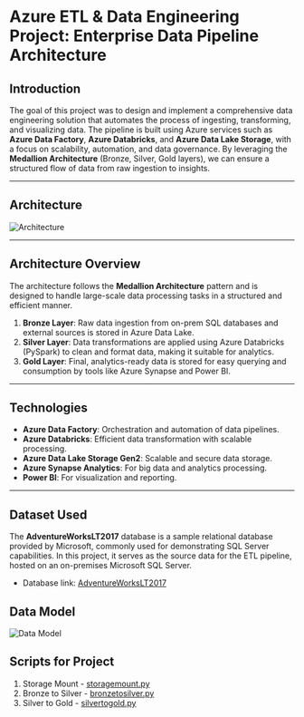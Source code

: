 # Azure ETL & Data Engineering Project: Enterprise Data Pipeline Architecture

## Introduction

The goal of this project was to design and implement a comprehensive data engineering solution that automates the process of ingesting, transforming, and visualizing data. The pipeline is built using Azure services such as **Azure Data Factory**, **Azure Databricks**, and **Azure Data Lake Storage**, with a focus on scalability, automation, and data governance. By leveraging the **Medallion Architecture** (Bronze, Silver, Gold layers), we can ensure a structured flow of data from raw ingestion to insights.

---
## Architecture

![Architecture](https://github.com/user-attachments/assets/6ef66aa6-942c-48fa-b7b5-f2b94013fc39)

---

## Architecture Overview

The architecture follows the **Medallion Architecture** pattern and is designed to handle large-scale data processing tasks in a structured and efficient manner.

1. **Bronze Layer**: Raw data ingestion from on-prem SQL databases and external sources is stored in Azure Data Lake.
2. **Silver Layer**: Data transformations are applied using Azure Databricks (PySpark) to clean and format data, making it suitable for analytics.
3. **Gold Layer**: Final, analytics-ready data is stored for easy querying and consumption by tools like Azure Synapse and Power BI.

---

## Technologies

- **Azure Data Factory**: Orchestration and automation of data pipelines.
- **Azure Databricks**: Efficient data transformation with scalable processing.
- **Azure Data Lake Storage Gen2**: Scalable and secure data storage.
- **Azure Synapse Analytics**: For big data and analytics processing.
- **Power BI**: For visualization and reporting.

---

## Dataset Used
 The **AdventureWorksLT2017** database is a sample relational database provided by Microsoft, commonly used for demonstrating SQL Server capabilities. In this project, it serves as the source data for the ETL pipeline, hosted on an on-premises Microsoft SQL Server.
- Database link: [AdventureWorksLT2017](https://tinyurl.com/AdventureWorksLT2017)

## Data Model
![Data Model](https://github.com/user-attachments/assets/294cf674-4577-428d-b97f-31d71364a743)


## Scripts for Project

1. Storage Mount    - [storagemount.py](storagemount.py)  
2. Bronze to Silver - [bronzetosilver.py](bronzetosilver.py)  
3. Silver to Gold   - [silvertogold.py](silvertogold.py)








